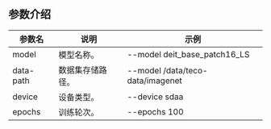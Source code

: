 ## 参数介绍

参数名 | 说明 | 示例
-----------------|-----------------|-----------------
model |模型名称。 | --model deit_base_patch16_LS
data-path |数据集存储路径。 | --model /data/teco-data/imagenet
device|设备类型。|--device sdaa
epochs| 训练轮次。 | --epochs 100